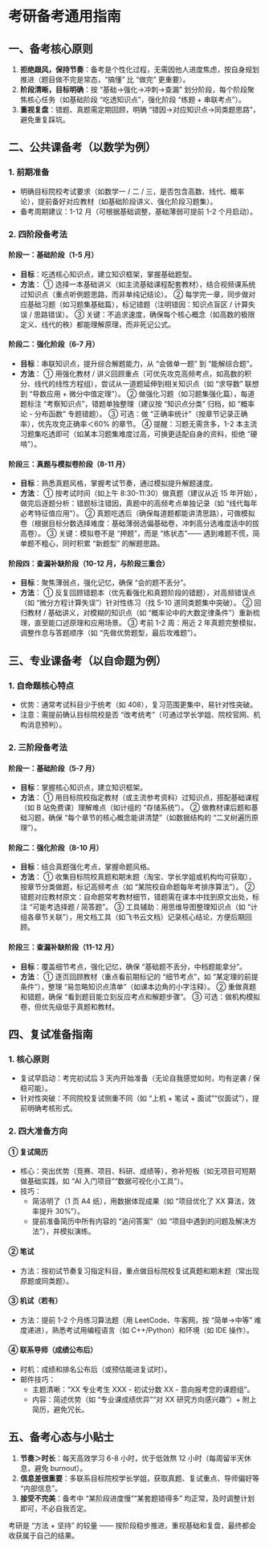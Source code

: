 # 考研备考通用指南

## 一、备考核心原则

1. **拒绝跟风，保持节奏**：备考是个性化过程，无需因他人进度焦虑，按自身规划推进（题目做不完是常态，“搞懂” 比 “做完” 更重要）。
2. **阶段清晰，目标明确**：按 “基础→强化→冲刺→查漏” 划分阶段，每个阶段聚焦核心任务（如基础阶段 “吃透知识点”，强化阶段 “练题 + 串联考点”）。
3. **重视复盘**：错题、真题需定期回顾，明确 “错因→对应知识点→同类题思路”，避免重复踩坑。

## 二、公共课备考（以数学为例）

### 1. 前期准备

- 明确目标院校考试要求（如数学一 / 二 / 三，是否包含高数、线代、概率论），提前备好对应教材（如基础阶段讲义、强化阶段习题集）。
- 备考周期建议：1-12 月（可根据基础调整，基础薄弱可提前 1-2 个月启动）。

### 2. 四阶段备考法

#### 阶段一：基础阶段（1-5 月）

- **目标**：吃透核心知识点，建立知识框架，掌握基础题型。
- **方法**：
    ① 选择一本基础讲义（如主流基础课程配套教材），结合视频课系统过知识点（重点听例题思路，而非单纯记结论）。
    ② 每学完一章，同步做对应基础习题（如习题集基础篇），标记错题（注明错因：知识点盲区 / 计算失误 / 思路错误）。
    ③ 关键：不追求速度，确保每个核心概念（如高数的极限定义、线代的秩）都能理解原理，而非死记公式。

#### 阶段二：强化阶段（6-7 月）

- **目标**：串联知识点，提升综合解题能力，从 “会做单一题” 到 “能解综合题”。
- **方法**：
    ① 用强化教材 / 讲义回顾重点（可优先攻克高频考点，如高数的积分、线代的线性方程组），尝试从一道题延伸到相关知识点（如 “求导数” 联想到 “导数应用 + 微分中值定理”）。
    ② 做强化习题（如习题集强化篇），每道题标注 “考察知识点”，错题单独整理（建议按 “知识点分类” 归档，如 “概率论 - 分布函数” 专题错题）。
    ③ 可选：做 “正确率统计”（按章节记录正确率），优先攻克正确率＜60% 的章节。
    ④ 提醒：习题无需贪多，1-2 本主流习题集吃透即可（如某本习题集难度过高，可换更适配自身的资料，拒绝 “硬啃”）。

#### 阶段三：真题与模拟卷阶段（8-11 月）

- **目标**：熟悉真题风格，掌握考试节奏，通过模拟提升解题速度。
- **方法**：
    ① 按考试时间（如上午 8:30-11:30）做真题（建议从近 15 年开始），做完后逐题分析：错题标注错因，真题中的高频考点单独记录（如 “线代每年必考特征值应用”）。
    ② 真题吃透后（确保每道题都能讲清思路），可做模拟卷（根据目标分数选择难度：基础薄弱选偏基础卷，冲刺高分选难度适中的拔高卷）。
    ③ 关键：模拟卷不是 “押题”，而是 “练状态”—— 遇到难题不慌，简单题不粗心，同时积累 “新题型” 的解题思路。

#### 阶段四：查漏补缺阶段（10-12 月，与阶段三重合）

- **目标**：聚焦薄弱点，强化记忆，确保 “会的题不丢分”。
- **方法**：
    ① 反复回顾错题本（优先看强化和真题阶段的错题），对高频错误点（如 “微分方程计算失误”）针对性练习（找 5-10 道同类题集中突破）。
    ② 回归教材 / 基础讲义，对模糊的知识点（如 “概率论中的大数定律条件”）重新梳理，直至能口述原理和应用场景。
    ③ 考前 1-2 周：用近 2 年真题完整模拟，调整作息与答题顺序（如 “先做优势题型，最后攻难题”）。

## 三、专业课备考（以自命题为例）

### 1. 自命题核心特点

- 优势：通常考试科目少于统考（如 408），复习范围更集中，易针对性突破。
- 注意：需提前确认目标院校是否 “改考统考”（可通过学长学姐、院校官网、机构消息预判）。

### 2. 三阶段备考法

#### 阶段一：基础阶段（5-7 月）

- **目标**：掌握核心知识点，建立知识框架。
- **方法**：
    ① 用目标院校指定教材（或主流参考资料）过知识点，搭配基础课程（如 B 站免费课）理解难点（如计组的 “存储系统”）。
    ② 做教材课后题和基础习题，确保 “每个章节的核心概念能讲清楚”（如数据结构的 “二叉树遍历原理”）。

#### 阶段二：强化阶段（8-10 月）

- **目标**：结合真题强化考点，掌握命题风格。
- **方法**：
    ① 收集目标院校真题和期末题（淘宝、学长学姐或机构均可获取），按章节分类做题，标记高频考点（如 “某院校自命题每年考排序算法”）。
    ② 错题对应教材原文：自命题常考教材细节，错题需在课本中找到原文出处，标注 “可能考选择题 / 简答题”。
    ③ 工具辅助：用思维导图整理知识点（如 “计组各章节关联”），用文档工具（如飞书云文档）记录核心结论，方便后期回顾。

#### 阶段三：查漏补缺阶段（11-12 月）

- **目标**：覆盖细节考点，强化记忆，确保 “基础题不丢分，中档题能拿分”。
- **方法**：
    ① 逐页回顾教材（重点看前期标记的 “细节考点”，如 “某定理的前提条件”），整理 “易忽略知识点清单”（如课本边角的小字注释）。
    ② 重做真题和错题，确保 “看到题目能立刻反应考点和解题步骤”。
    ③ 可选：做机构模拟卷，但优先级低于真题和教材。

## 四、复试准备指南

### 1. 核心原则

- 复试早启动：考完初试后 3 天内开始准备（无论自我感觉如何，均有逆袭 / 保稳可能）。
- 针对性突破：不同院校复试侧重不同（如 “上机 + 笔试 + 面试”“仅面试”），提前明确考核形式。

### 2. 四大准备方向

#### ① 复试简历

- 核心：突出优势（竞赛、项目、科研、成绩等），弥补短板（如无项目可短期做基础实践，如 “AI 入门项目”“数据可视化小工具”）。
- 技巧：
    - 简洁明了（1 页 A4 纸），用数据体现成果（如 “项目优化了 XX 算法，效率提升 30%”）。
    - 提前准备简历中所有内容的 “追问答案”（如 “项目中遇到的问题及解决方法”），并模拟演练。

#### ② 笔试

- 方法：按初试节奏复习指定科目，重点做目标院校复试真题和期末题（常出现原题或同类题）。

#### ③ 机试（若有）

- 方法：提前 1-2 个月练习算法题（用 LeetCode、牛客网，按 “简单→中等” 难度递进），熟悉考试用编程语言（如 C++/Python）和环境（如 IDE 操作）。

#### ④ 联系导师（成绩公布后）

- 时机：成绩和排名公布后（或预估能进复试时）。
- 邮件技巧：
    - 主题清晰：“XX 专业考生 XXX - 初试分数 XX - 意向报考您的课题组”。
    - 内容：简述优势（如 “专业课成绩优异”“对 XX 研究方向感兴趣”）+ 附上简历，避免冗长。

## 五、备考心态与小贴士

1. **节奏＞时长**：每天高效学习 6-8 小时，优于低效熬 12 小时（每周留半天休息，避免 burnout）。
2. **信息差很重要**：多联系目标院校学长学姐，获取真题、复试重点、导师偏好等 “内部信息”。
3. **接受不完美**：备考中 “某阶段进度慢”“某套题错得多” 均正常，及时调整计划即可，不必自我否定。

考研是 “方法 + 坚持” 的较量 —— 按阶段稳步推进，重视基础和复盘，最终都会收获属于自己的结果。